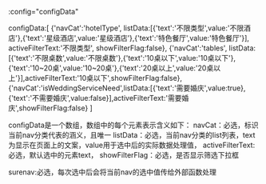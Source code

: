 :config="configData"

configData:[
	{'navCat':'hotelType',
	listData:[{'text':'不限类型',value:'不限酒店'},{'text':'星级酒店',value:'星级酒店'},{'text':'特色餐厅',value:'特色餐厅'}],
	activeFilterText:'不限类型',
	showFilterFlag:false},
	{'navCat':'tables',
	listData:[{'text':'不限桌数',value:'不限桌数'},{'text':'10桌以下',value:'10桌以下'},{'text':'10~20桌',value:'10~20桌'},{'text':'20桌以上',value:'20桌以上'}],activeFilterText:'10桌以下',showFilterFlag:false},
	{'navCat':'isWeddingServiceNeed',listData:[{'text':'需要婚庆',value:true},{'text':'不需要婚庆',value:false}],activeFilterText:'需要婚庆',showFilterFlag:false}
]

configData是一个数组，数组中的每个元素表示含义如下：
navCat：必选，标识当前nav分类代表的涵义，且唯一
listData：必选，当前nav分类的list列表，text为显示在页面上的文案，value用于选中后的实际数据处理值，
activeFilterText:必选，默认选中的元素text，
showFilterFlag：必选，是否显示筛选下拉框


surenav:必选，每次选中后会将当前nav的选中值传给外部函数处理